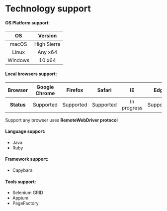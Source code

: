 # Technology support

#### OS Platform support:
| OS       |      Version               |
|:--------:|:--------------------------:|
| macOS    |  High Sierra               |
| Linux    |  Any x64          |
| Windows  |    10 x64             |

#### Local browsers support:
|Browser| Google Chrome | Firefox     | Safari      | IE          | Edge        |
|:-:|:-:|:-:|:-:|:-:|:-:|
|**Status** | Supported     | Supported | Supported | In progress | Supported |

Support any browser uses **RemoteWebDriver protocol**

#### Language support:
- Java
- Ruby

#### Framework support:
- Capybara

#### Tools support:
- Selenium GRID
- Appium
- PageFactory